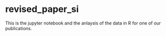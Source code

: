 # revised_paper_si
This is the jupyter notebook and the anlaysis of the data in R for one of our publications.
